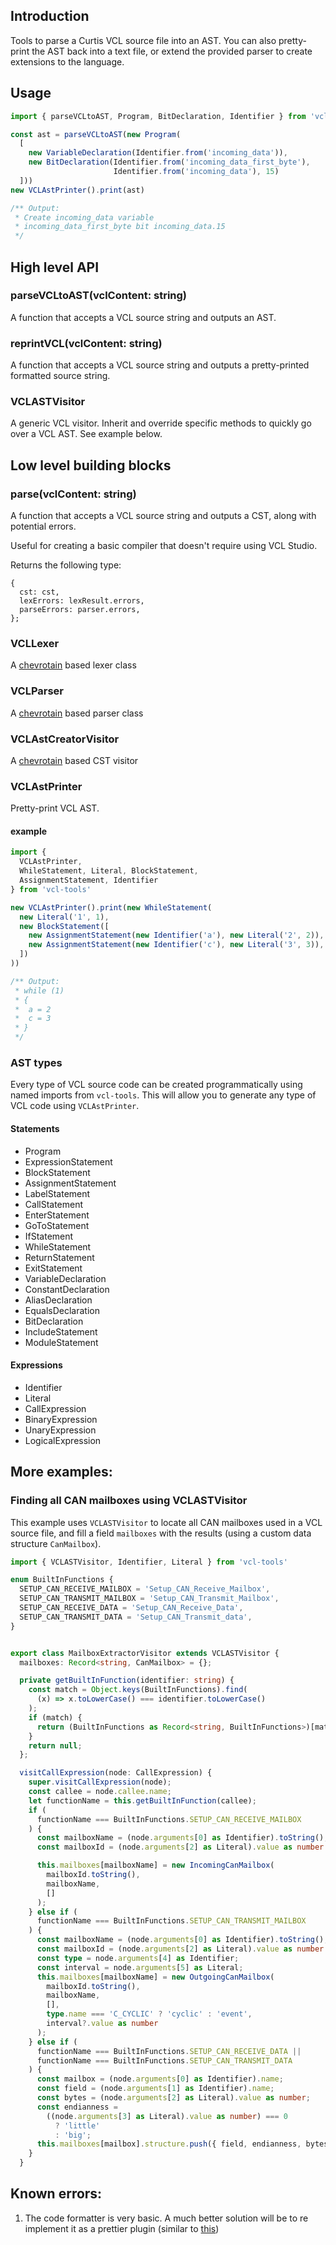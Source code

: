 ## Introduction

Tools to parse a Curtis VCL source file into an AST. You can also pretty-print the AST back into a text file, or extend
the provided parser to create extensions to the language.

## Usage
```typescript
import { parseVCLtoAST, Program, BitDeclaration, Identifier } from 'vcl-tools'

const ast = parseVCLtoAST(new Program(
  [
    new VariableDeclaration(Identifier.from('incoming_data')),
    new BitDeclaration(Identifier.from('incoming_data_first_byte'), 
                       Identifier.from('incoming_data'), 15)
  ]))
new VCLAstPrinter().print(ast)

/** Output:
 * Create incoming_data variable
 * incoming_data_first_byte bit incoming_data.15
 */
```

## High level API

### parseVCLtoAST(vclContent: string)

A function that accepts a VCL source string and outputs an AST.

### reprintVCL(vclContent: string)

A function that accepts a VCL source string and outputs a pretty-printed formatted source string.

### VCLASTVisitor

A generic VCL visitor. Inherit and override specific methods to quickly go over a VCL AST. See example below.

## Low level building blocks

### parse(vclContent: string)

A function that accepts a VCL source string and outputs a CST, along with potential errors.

Useful for creating a basic compiler that doesn't require using VCL Studio.

Returns the following type:

```
{
  cst: cst,
  lexErrors: lexResult.errors,
  parseErrors: parser.errors,
};
```

### VCLLexer

A [chevrotain](https://github.com/SAP/chevrotain) based lexer class

### VCLParser

A [chevrotain](https://github.com/SAP/chevrotain) based parser class

### VCLAstCreatorVisitor

A [chevrotain](https://github.com/SAP/chevrotain) based CST visitor

### VCLAstPrinter

Pretty-print VCL AST.

#### example

```typescript
import {
  VCLAstPrinter,
  WhileStatement, Literal, BlockStatement,
  AssignmentStatement, Identifier
} from 'vcl-tools'

new VCLAstPrinter().print(new WhileStatement(
  new Literal('1', 1),
  new BlockStatement([
    new AssignmentStatement(new Identifier('a'), new Literal('2', 2)),
    new AssignmentStatement(new Identifier('c'), new Literal('3', 3)),
  ])
))

/** Output:
 * while (1)
 * {
 *  a = 2
 *  c = 3
 * }
 */
```

### AST types
Every type of VCL source code can be created programmatically using named imports from `vcl-tools`.
This will allow you to generate any type of VCL code using `VCLAstPrinter`.

#### Statements
* Program
* ExpressionStatement
* BlockStatement
* AssignmentStatement
* LabelStatement
* CallStatement
* EnterStatement
* GoToStatement
* IfStatement
* WhileStatement
* ReturnStatement
* ExitStatement
* VariableDeclaration
* ConstantDeclaration
* AliasDeclaration
* EqualsDeclaration
* BitDeclaration
* IncludeStatement
* ModuleStatement
#### Expressions
* Identifier
* Literal
* CallExpression
* BinaryExpression
* UnaryExpression
* LogicalExpression

## More examples:

### Finding all CAN mailboxes using VCLASTVisitor

This example uses `VCLASTVisitor` to locate all CAN mailboxes used in a VCL source file, and fill a field `mailboxes`
with the results (using a custom data structure `CanMailbox`).

```typescript
import { VCLASTVisitor, Identifier, Literal } from 'vcl-tools'

enum BuiltInFunctions {
  SETUP_CAN_RECEIVE_MAILBOX = 'Setup_CAN_Receive_Mailbox',
  SETUP_CAN_TRANSMIT_MAILBOX = 'Setup_CAN_Transmit_Mailbox',
  SETUP_CAN_RECEIVE_DATA = 'Setup_CAN_Receive_Data',
  SETUP_CAN_TRANSMIT_DATA = 'Setup_CAN_Transmit_data',
}


export class MailboxExtractorVisitor extends VCLASTVisitor {
  mailboxes: Record<string, CanMailbox> = {};

  private getBuiltInFunction(identifier: string) {
    const match = Object.keys(BuiltInFunctions).find(
      (x) => x.toLowerCase() === identifier.toLowerCase()
    );
    if (match) {
      return (BuiltInFunctions as Record<string, BuiltInFunctions>)[match];
    }
    return null;
  };

  visitCallExpression(node: CallExpression) {
    super.visitCallExpression(node);
    const callee = node.callee.name;
    let functionName = this.getBuiltInFunction(callee);
    if (
      functionName === BuiltInFunctions.SETUP_CAN_RECEIVE_MAILBOX
    ) {
      const mailboxName = (node.arguments[0] as Identifier).toString();
      const mailboxId = (node.arguments[2] as Literal).value as number

      this.mailboxes[mailboxName] = new IncomingCanMailbox(
        mailboxId.toString(),
        mailboxName,
        []
      );
    } else if (
      functionName === BuiltInFunctions.SETUP_CAN_TRANSMIT_MAILBOX
    ) {
      const mailboxName = (node.arguments[0] as Identifier).toString();
      const mailboxId = (node.arguments[2] as Literal).value as number
      const type = node.arguments[4] as Identifier;
      const interval = node.arguments[5] as Literal;
      this.mailboxes[mailboxName] = new OutgoingCanMailbox(
        mailboxId.toString(),
        mailboxName,
        [],
        type.name === 'C_CYCLIC' ? 'cyclic' : 'event',
        interval?.value as number
      );
    } else if (
      functionName === BuiltInFunctions.SETUP_CAN_RECEIVE_DATA ||
      functionName === BuiltInFunctions.SETUP_CAN_TRANSMIT_DATA
    ) {
      const mailbox = (node.arguments[0] as Identifier).name;
      const field = (node.arguments[1] as Identifier).name;
      const bytes = (node.arguments[2] as Literal).value as number;
      const endianness =
        ((node.arguments[3] as Literal).value as number) === 0
          ? 'little'
          : 'big';
      this.mailboxes[mailbox].structure.push({ field, endianness, bytes });
    }
  }
```

## Known errors:

1) The code formatter is very basic. A much better solution will be to re implement it as a prettier plugin (similar
   to [this](https://github.com/jhipster/prettier-java))
